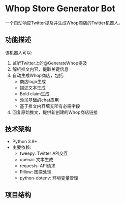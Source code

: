 # Whop Store Generator Bot

一个自动响应Twitter提及并生成Whop商店的Twitter机器人。

## 功能描述

该机器人可以:
1. 监听Twitter上的@GenerateWhop提及
2. 解析推文内容，提取关键信息
3. 自动生成Whop商店，包括:
   - 商店logo生成
   - 描述文本生成
   - Bold claim生成
   - 添加基础的chat应用
   - 基于推文内容填充所有必需字段
4. 回复原始推文，提供新创建的Whop商店链接

## 技术架构

- Python 3.9+
- 主要依赖:
  - tweepy: Twitter API交互
  - openai: 文本生成
  - requests: API请求
  - Pillow: 图像处理
  - python-dotenv: 环境变量管理

## 项目结构 